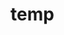 # temp









































































































































































































































































































































































































